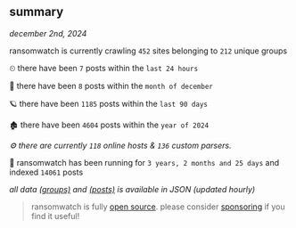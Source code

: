 
## summary
_december 2nd, 2024_

ransomwatch is currently crawling `452` sites belonging to `212` unique groups

⏲ there have been `7` posts within the `last 24 hours`

🦈 there have been `8` posts within the `month of december`

🪐 there have been `1185` posts within the `last 90 days`

🏚 there have been `4604` posts within the `year of 2024`

_⚙️ there are currently `118` online hosts & `136` custom parsers._

🦕 ransomwatch has been running for `3 years, 2 months and 25 days` and indexed `14061` posts

_all data  [(groups)](http://ransomwhat.telemetry.ltd/groups) and [(posts)](http://ransomwhat.telemetry.ltd/posts) is available in JSON (updated hourly)_

> ransomwatch is fully [open source](https://github.com/joshhighet/ransomwatch#ransomwatch--). please consider [sponsoring](https://github.com/sponsors/joshhighet) if you find it useful!
